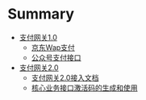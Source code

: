 # Summary

* [支付网关1.0]()
    * [京东Wap支付](gateway-1.0/京东Wap支付.md)
    * [公众号支付接口](gateway-1.0/公众号支付接口.md)
* [支付网关2.0]()
    * [支付网关2.0接入文档](upay-gateway-2.0/支付网关2.0接入文档.md)
    * [核心业务接口激活码的生成和使用](upay-gateway-2.0/核心业务接口激活码的生成和使用.md)